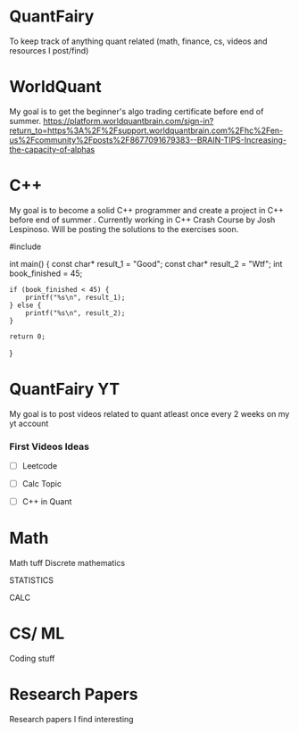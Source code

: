 # QuantFairy 
To keep track of anything quant related (math, finance, cs, videos and resources I post/find)

# WorldQuant

My goal is to get the beginner's algo trading certificate before end of summer.
https://platform.worldquantbrain.com/sign-in?return_to=https%3A%2F%2Fsupport.worldquantbrain.com%2Fhc%2Fen-us%2Fcommunity%2Fposts%2F8677091679383--BRAIN-TIPS-Increasing-the-capacity-of-alphas


# C++ 

My goal is to become a solid C++ programmer and create a project in C++ before end of summer . Currently working in C++ Crash Course by Josh Lespinoso. Will be posting the solutions to the exercises soon.

#include <cstdio>

int main() {
    const char* result_1 = "Good";
    const char* result_2 = "Wtf";
    int book_finished = 45;

    if (book_finished < 45) {
        printf("%s\n", result_1);
    } else {
        printf("%s\n", result_2);
    }

    return 0;
}



# QuantFairy YT

My goal is to post videos related to quant atleast once every 2 weeks on my yt account

### First Videos Ideas
- [ ] Leetcode 
- [ ] Calc Topic
- [ ] C++ in Quant


# Math

Math tuff 
Discrete mathematics


STATISTICS

CALC


# CS/ ML

Coding stuff

# Research Papers

Research papers I find interesting



